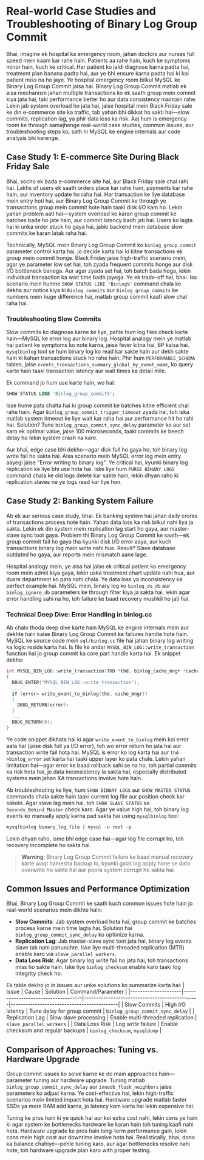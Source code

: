# Real-world Case Studies and Troubleshooting of Binary Log Group Commit

Bhai, imagine ek hospital ka emergency room, jahan doctors aur nurses full speed mein kaam kar rahe hain. Patients aa rahe hain, kuch ke symptoms minor hain, kuch ke critical. Har patient ko jaldi diagnose karna padta hai, treatment plan banana padta hai, aur ye bhi ensure karna padta hai ki koi patient miss na ho jaye. Ye hospital emergency room bilkul MySQL ke Binary Log Group Commit jaisa hai. Binary Log Group Commit matlab ek aisa mechanism jahan multiple transactions ko ek saath group mein commit kiya jata hai, taki performance better ho aur data consistency maintain rahe. Lekin jab system overload ho jata hai, jaise hospital mein Black Friday sale ke din e-commerce site ka traffic, tab yahan bhi dikkat ho sakti hai—slow commits, replication lag, ya phir data loss ka risk. Aaj hum is emergency room ke through samajhenge real-world case studies, common issues, aur troubleshooting steps ko, sath hi MySQL ke engine internals aur code analysis bhi karenge.

## Case Study 1: E-commerce Site During Black Friday Sale

Bhai, socho ek bada e-commerce site hai, aur Black Friday sale chal rahi hai. Lakhs of users ek saath orders place kar rahe hain, payments kar rahe hain, aur inventory update ho raha hai. Har transaction ke liye database mein entry hoti hai, aur Binary Log Group Commit ke through ye transactions group mein commit hote hain taaki disk I/O kam ho. Lekin yahan problem aati hai—system overload ke karan group commit ke batches bade ho jate hain, aur commit latency badh jati hai. Users ko lagta hai ki unka order stuck ho gaya hai, jabki backend mein database slow commits ke karan latak raha hai.

Technically, MySQL mein Binary Log Group Commit ko `binlog_group_commit` parameter control karta hai, jo decide karta hai ki kitne transactions ek group mein commit honge. Black Friday jaise high-traffic scenario mein, agar ye parameter low set hai, toh zyada frequent commits honge aur disk I/O bottleneck banega. Aur agar zyada set hai, toh batch bada hoga, lekin individual transaction ka wait time badh jayega. Ye ek trade-off hai, bhai. Iss scenario mein humne `SHOW STATUS LIKE 'Binlog%'` command chala ke dekha aur notice kiya ki `Binlog_commits` aur `Binlog_group_commits` ke numbers mein huge difference hai, matlab group commit kaafi slow chal raha hai.

### Troubleshooting Slow Commits

Slow commits ko diagnose karne ke liye, pehle hum log files check karte hain—MySQL ke error log aur binary log. Hospital analogy mein ye matlab hai patient ke symptoms ko note karna, jaise fever kitna hai, BP kaisa hai. `mysqlbinlog` tool se hum binary log ko read kar sakte hain aur dekh sakte hain ki kahan transactions stuck ho rahe hain. Phir hum `PERFORMANCE_SCHEMA` tables, jaise `events_transactions_summary_global_by_event_name`, ko query karte hain taaki transaction latency aur wait times ka detail mile.

Ek command jo hum use karte hain, wo hai:
```sql
SHOW STATUS LIKE 'Binlog_group_commit%';
```
Isse hume pata chalta hai ki group commit ke batches kitne efficient chal rahe hain. Agar `Binlog_group_commit_trigger_timeout` zyada hai, toh iska matlab system timeout ke liye wait kar raha hai aur performance hit ho rahi hai. Solution? Tune `binlog_group_commit_sync_delay` parameter ko aur set karo ek optimal value, jaise 100 microseconds, taaki commits ke beech delay ho lekin system crash na kare.

Aur bhai, edge case bhi dekho—agar disk full ho gaya ho, toh binary log write fail ho sakta hai. Aisa scenario mein MySQL error log mein entry aayegi jaise "Error writing to binary log". Ye critical hai, kyunki binary log replication ke liye bhi use hota hai. Iske liye hum `PURGE BINARY LOGS` command chala ke old logs delete kar sakte hain, lekin dhyan raho ki replication slaves ne ye logs read kar liye hon.

## Case Study 2: Banking System Failure

Ab ek aur serious case study, bhai. Ek banking system hai jahan daily crores of transactions process hote hain. Yahan data loss ka risk bilkul nahi liya ja sakta. Lekin ek din system mein replication lag start ho gaya, aur master-slave sync toot gaya. Problem thi Binary Log Group Commit ke saath—ek group commit fail ho gaya tha kyunki disk I/O error aaya, aur kuch transactions binary log mein write nahi hue. Result? Slave database outdated ho gaya, aur reports mein mismatch aane lage.

Hospital analogy mein, ye aisa hai jaise ek critical patient ko emergency room mein admit kiya gaya, lekin uska treatment chart update nahi hua, aur dusre department ko pata nahi chala. Ye data loss ya inconsistency ka perfect example hai. MySQL mein, binary log ko `binlog_do_db` aur `binlog_ignore_db` parameters ke through filter kiya ja sakta hai, lekin agar error handling sahi na ho, toh failure ke baad recovery mushkil ho jati hai.

### Technical Deep Dive: Error Handling in binlog.cc

Ab chalo thoda deep dive karte hain MySQL ke engine internals mein aur dekhte hain kaise Binary Log Group Commit ke failures handle hote hain. MySQL ke source code mein `sql/binlog.cc` file hai jahan binary log writing ka logic reside karta hai. Is file ke andar `MYSQL_BIN_LOG::write_transaction` function hai jo group commit ka core part handle karta hai. Ek snippet dekho:

```c
int MYSQL_BIN_LOG::write_transaction(THD *thd, binlog_cache_mngr *cache_mngr)
{
  DBUG_ENTER("MYSQL_BIN_LOG::write_transaction");
  ...
  if (error= write_event_to_binlog(thd, cache_mngr))
  {
    DBUG_RETURN(error);
  }
  ...
  DBUG_RETURN(0);
}
```

Ye code snippet dikhata hai ki agar `write_event_to_binlog` mein koi error aata hai (jaise disk full ya I/O error), toh wo error return ho jata hai aur transaction write fail hota hai. MySQL is error ko log karta hai aur `thd->binlog_error` set karta hai taaki upper layer ko pata chale. Lekin yahan limitation hai—agar error ke baad rollback sahi se na ho, toh partial commits ka risk hota hai, jo data inconsistency la sakta hai, especially distributed systems mein jahan XA transactions involve hote hain.

Ab troubleshooting ke liye, hum `SHOW BINARY LOGS` aur `SHOW MASTER STATUS` commands chala sakte hain taaki current log file aur position check kar sakein. Agar slave lag mein hai, toh `SHOW SLAVE STATUS` se `Seconds_Behind_Master` check karo. Agar ye value high hai, toh binary log events ko manually apply karna pad sakta hai using `mysqlbinlog` tool:
```sql
mysqlbinlog binary_log_file | mysql -u root -p
```
Lekin dhyan raho, isme bhi edge case hai—agar log file corrupt ho, toh recovery incomplete ho sakta hai.

> **Warning**: Binary Log Group Commit failure ke baad manual recovery karte waqt hamesha backup lo, kyunki galat log apply hone se data overwrite ho sakta hai aur poora system corrupt ho sakta hai.

## Common Issues and Performance Optimization

Bhai, Binary Log Group Commit ke saath kuch common issues hote hain jo real-world scenarios mein dikhte hain:
- **Slow Commits**: Jab system overload hota hai, group commit ke batches process karne mein time lagta hai. Solution hai `binlog_group_commit_sync_delay` ko optimize karna.
- **Replication Lag**: Jab master-slave sync toot jata hai, binary log events slave tak nahi pahunchte. Iske liye multi-threaded replication (MTR) enable karo via `slave_parallel_workers`.
- **Data Loss Risk**: Agar binary log write fail ho jata hai, toh transactions miss ho sakte hain. Iske liye `binlog_checksum` enable karo taaki log integrity check ho.

Ek table dekho jo in issues aur unke solutions ko summarize karta hai:
| Issue               | Cause                              | Solution                                      | Command/Parameter                          |
|---------------------|------------------------------------|-----------------------------------------------|--------------------------------------------|
| Slow Commits        | High I/O latency                  | Tune delay for group commit                  | `binlog_group_commit_sync_delay`          |
| Replication Lag     | Slow slave processing             | Enable multi-threaded replication            | `slave_parallel_workers`                  |
| Data Loss Risk      | Log write failure                 | Enable checksum and regular backups          | `binlog_checksum`, `mysqldump`            |

## Comparison of Approaches: Tuning vs. Hardware Upgrade

Group commit issues ko solve karne ke do main approaches hain—parameter tuning aur hardware upgrade. Tuning matlab `binlog_group_commit_sync_delay` aur `innodb_flush_neighbors` jaise parameters ko adjust karna. Ye cost-effective hai, lekin high-traffic scenarios mein limited impact hota hai. Hardware upgrade matlab faster SSDs ya more RAM add karna, jo latency kam karta hai lekin expensive hai.

Tuning ke pros hain ki ye quick hai aur koi extra cost nahi, lekin cons ye hain ki agar system ke bottlenecks hardware ke karan hain toh tuning kaafi nahi hota. Hardware upgrade ke pros hain long-term performance gain, lekin cons mein high cost aur downtime involve hota hai. Realistically, bhai, dono ka balance chahiye—pehle tuning karo, aur agar bottlenecks resolve nahi hote, toh hardware upgrade plan karo with proper testing.